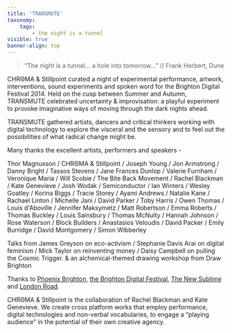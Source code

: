 ```yaml
---
title: 'TRANSMUTE'
taxonomy:
    tags:
        - the night is a tunnel
visible: true
banner-align: top
---
```


> “The night is a tunnel... a hole into tomorrow...” // Frank Herbert, Dune

<span class="chroma">CHRΘMA</span> & Stillpoint curated a night of experimental performance, artwork, interventions, sound experiments and spoken word for the Brighton Digital Festival 2014. Held on the cusp between Summer and Autumn, TRANSMUTE celebrated uncertainty & improvisation: a playful experiment to provoke imaginative ways of moving through the dark nights ahead.

TRANSMUTE gathered artists, dancers and critical thinkers working with digital technology to explore the visceral and the sensory and to feel out the possibilities of what radical change might be.

Many thanks the excellent artists, performers and speakers -

Thor Magnusson / <span class="chroma">CHRΘMA</span> & Stillpoint / Joseph Young / Jon Armstrong / Danny Bright / Tassos Stevens / Jane Frances Dunlop / Valerie Furnham / Veronique Maria / Will Scobie / The Bite Back Movement / Rachel Blackman / Kate Genevieve / Josh Wodak / Semiconductor / Ian Winters / Wesley Goatley / Korina Biggs / Tracie Storey / Ayami Andrews / Natalie Kane / Rachael Linton / Michelle Jani / David Parker / Toby Harris / Owen Thomas / Louis d'Aboville / Jennifer Maksymetz / Matt Robertson / Emma Roberts / Thomas Buckley / Louis Sainsbury / Thomas McNulty / Hannah Johnson / Rose Waterson / Block Builders / Anastasios Veloudis / David Packer / Emily Burridge / David Montgomery / Simon Wibberley 

Talks from James Greyson on eco-activism / Stephanie Davis Arai on digital feminism / Mick Taylor on reinventing money / Daisy Campbell on pulling the Cosmic Trigger. 
& an alchemical-themed drawing workshop from Draw Brighton

Thanks to [Phoenix Brighton](http://www.phoenixbrighton.org/), [the Brighton Digital Festival](http://www.brightondigitalfestival.co.uk/), [The New Sublime](http://thenewsublime.com/?page_id=4) and [London Road](http://visitlondonroad.co.uk/).

<span class="chroma">CHRΘMA</span> & Stillpoint is the collaboration of Rachel Blackman and Kate Genevieve. We create cross platform works that employ performance, digital technologies and non-verbal vocabularies, to engage a “playing audience” in the potential of their own creative agency.
